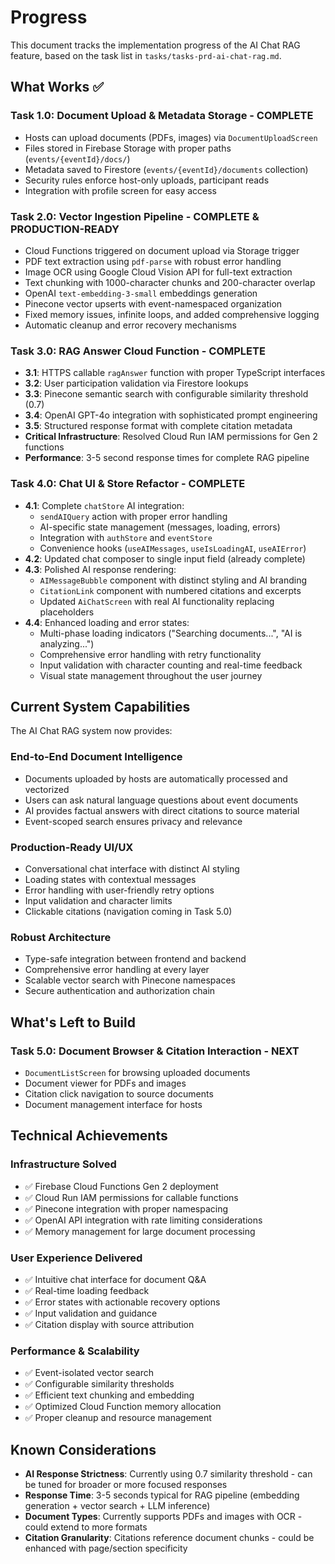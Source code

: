 # Progress

This document tracks the implementation progress of the AI Chat RAG feature, based on the task list in `tasks/tasks-prd-ai-chat-rag.md`.

## What Works ✅

### **Task 1.0: Document Upload & Metadata Storage - COMPLETE**
- Hosts can upload documents (PDFs, images) via `DocumentUploadScreen`
- Files stored in Firebase Storage with proper paths (`events/{eventId}/docs/`)
- Metadata saved to Firestore (`events/{eventId}/documents` collection)
- Security rules enforce host-only uploads, participant reads
- Integration with profile screen for easy access

### **Task 2.0: Vector Ingestion Pipeline - COMPLETE & PRODUCTION-READY**
- Cloud Functions triggered on document upload via Storage trigger
- PDF text extraction using `pdf-parse` with robust error handling
- Image OCR using Google Cloud Vision API for full-text extraction
- Text chunking with 1000-character chunks and 200-character overlap
- OpenAI `text-embedding-3-small` embeddings generation
- Pinecone vector upserts with event-namespaced organization
- Fixed memory issues, infinite loops, and added comprehensive logging
- Automatic cleanup and error recovery mechanisms

### **Task 3.0: RAG Answer Cloud Function - COMPLETE**
- **3.1**: HTTPS callable `ragAnswer` function with proper TypeScript interfaces
- **3.2**: User participation validation via Firestore lookups
- **3.3**: Pinecone semantic search with configurable similarity threshold (0.7)
- **3.4**: OpenAI GPT-4o integration with sophisticated prompt engineering
- **3.5**: Structured response format with complete citation metadata
- **Critical Infrastructure**: Resolved Cloud Run IAM permissions for Gen 2 functions
- **Performance**: 3-5 second response times for complete RAG pipeline

### **Task 4.0: Chat UI & Store Refactor - COMPLETE**
- **4.1**: Complete `chatStore` AI integration:
  - `sendAIQuery` action with proper error handling
  - AI-specific state management (messages, loading, errors)
  - Integration with `authStore` and `eventStore`
  - Convenience hooks (`useAIMessages`, `useIsLoadingAI`, `useAIError`)
- **4.2**: Updated chat composer to single input field (already complete)
- **4.3**: Polished AI response rendering:
  - `AIMessageBubble` component with distinct styling and AI branding
  - `CitationLink` component with numbered citations and excerpts
  - Updated `AiChatScreen` with real AI functionality replacing placeholders
- **4.4**: Enhanced loading and error states:
  - Multi-phase loading indicators ("Searching documents...", "AI is analyzing...")
  - Comprehensive error handling with retry functionality
  - Input validation with character counting and real-time feedback
  - Visual state management throughout the user journey

## Current System Capabilities

The AI Chat RAG system now provides:

### **End-to-End Document Intelligence**
- Documents uploaded by hosts are automatically processed and vectorized
- Users can ask natural language questions about event documents
- AI provides factual answers with direct citations to source material
- Event-scoped search ensures privacy and relevance

### **Production-Ready UI/UX**
- Conversational chat interface with distinct AI styling
- Loading states with contextual messages
- Error handling with user-friendly retry options
- Input validation and character limits
- Clickable citations (navigation coming in Task 5.0)

### **Robust Architecture**
- Type-safe integration between frontend and backend
- Comprehensive error handling at every layer
- Scalable vector search with Pinecone namespaces
- Secure authentication and authorization chain

## What's Left to Build

### **Task 5.0: Document Browser & Citation Interaction - NEXT**
- `DocumentListScreen` for browsing uploaded documents
- Document viewer for PDFs and images
- Citation click navigation to source documents
- Document management interface for hosts

## Technical Achievements

### **Infrastructure Solved**
- ✅ Firebase Cloud Functions Gen 2 deployment
- ✅ Cloud Run IAM permissions for callable functions
- ✅ Pinecone integration with proper namespacing
- ✅ OpenAI API integration with rate limiting considerations
- ✅ Memory management for large document processing

### **User Experience Delivered**
- ✅ Intuitive chat interface for document Q&A
- ✅ Real-time loading feedback
- ✅ Error states with actionable recovery options
- ✅ Input validation and guidance
- ✅ Citation display with source attribution

### **Performance & Scalability**
- ✅ Event-isolated vector search
- ✅ Configurable similarity thresholds
- ✅ Efficient text chunking and embedding
- ✅ Optimized Cloud Function memory allocation
- ✅ Proper cleanup and resource management

## Known Considerations

- **AI Response Strictness**: Currently using 0.7 similarity threshold - can be tuned for broader or more focused responses
- **Response Time**: 3-5 seconds typical for RAG pipeline (embedding generation + vector search + LLM inference)
- **Document Types**: Currently supports PDFs and images with OCR - could extend to more formats
- **Citation Granularity**: Citations reference document chunks - could be enhanced with page/section specificity 